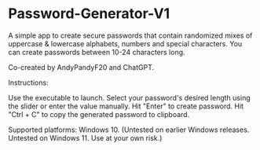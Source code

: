 # Password-Generator-V1

A simple app to create secure passwords that contain randomized mixes of uppercase & lowercase alphabets, numbers and special characters. You can create passwords between 10-24 characters long. 

Co-created by AndyPandyF20 and ChatGPT.

Instructions: 

Use the executable to launch. 
Select your password's desired length using the slider or enter the value manually.
Hit "Enter" to create password. 
Hit "Ctrl + C" to copy the generated password to clipboard. 

Supported platforms: Windows 10. (Untested on earlier Windows releases. Untested on Windows 11. Use at your own risk.)
